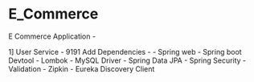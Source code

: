 # E_Commerce
E Commerce Application - 

1] User Service  - 9191
    Add Dependencies - 
	- Spring web
	- Spring boot Devtool
	- Lombok
	- MySQL Driver
	- Spring Data JPA
	- Spring Security
	- Validation
	- Zipkin
	- Eureka Discovery Client